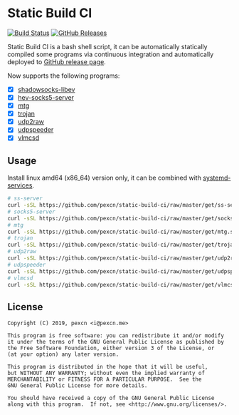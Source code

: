 # Static Build CI

[![Build Status](https://travis-ci.org/pexcn/static-build-ci.svg?branch=master)](https://travis-ci.org/pexcn/static-build-ci)
[![GitHub Releases](https://img.shields.io/github/downloads/pexcn/static-build-ci/total.svg)](https://github.com/pexcn/static-build-ci/releases)

Static Build CI is a bash shell script, it can be automatically statically compiled some programs via continuous integration and automatically deployed to [GitHub release page](https://github.com/pexcn/static-build-ci/releases).  

Now supports the following programs:

- [x] [shadowsocks-libev](https://github.com/shadowsocks/shadowsocks-libev)
- [x] [hev-socks5-server](https://github.com/heiher/hev-socks5-server)
- [x] [mtg](https://github.com/9seconds/mtg)
- [x] [trojan](https://github.com/trojan-gfw/trojan)
- [x] [udp2raw](https://github.com/wangyu-/udp2raw-tunnel)
- [x] [udpspeeder](https://github.com/wangyu-/UDPspeeder)
- [x] [vlmcsd](https://github.com/Wind4/vlmcsd)

## Usage

Install linux amd64 (x86_64) version only, it can be combined with [systemd-services](https://github.com/pexcn/systemd-services).

```bash
# ss-server
curl -sSL https://github.com/pexcn/static-build-ci/raw/master/get/ss-server.sh | bash
# socks5-server
curl -sSL https://github.com/pexcn/static-build-ci/raw/master/get/socks5-server.sh | bash
# mtg
curl -sSL https://github.com/pexcn/static-build-ci/raw/master/get/mtg.sh | bash
# trojan
curl -sSL https://github.com/pexcn/static-build-ci/raw/master/get/trojan.sh | bash
# udp2raw
curl -sSL https://github.com/pexcn/static-build-ci/raw/master/get/udp2raw.sh | bash
# udpspeeder
curl -sSL https://github.com/pexcn/static-build-ci/raw/master/get/udpspeeder.sh | bash
# vlmcsd
curl -sSL https://github.com/pexcn/static-build-ci/raw/master/get/vlmcsd.sh | bash
```

## License

```
Copyright (C) 2019, pexcn <i@pexcn.me>

This program is free software: you can redistribute it and/or modify
it under the terms of the GNU General Public License as published by
the Free Software Foundation, either version 3 of the License, or
(at your option) any later version.

This program is distributed in the hope that it will be useful,
but WITHOUT ANY WARRANTY; without even the implied warranty of
MERCHANTABILITY or FITNESS FOR A PARTICULAR PURPOSE.  See the
GNU General Public License for more details.

You should have received a copy of the GNU General Public License
along with this program.  If not, see <http://www.gnu.org/licenses/>.
```
